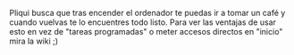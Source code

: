 Pliqui busca que tras encender el ordenador te puedas ir a tomar un café y cuando vuelvas te lo encuentres todo listo.
Para ver las ventajas de usar esto en vez de "tareas programadas" o meter accesos directos en "inicio" mira la wiki ;)
